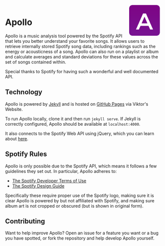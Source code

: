 <img src="logo.png?raw=true" align="right" width="100">

# Apollo

Apollo is a music analysis tool powered by the Spotify API that lets you better understand your favorite songs. It allows users to retrieve internally stored Spotify song data, including rankings such as the energy or acousticness of a song. Apollo can also run on a playlist or album and calculate averages and standard deviations for these values across the set of songs contained within.

Special thanks to Spotify for having such a wonderful and well documented API.

## Technology
Apollo is powered by [Jekyll](https://jekyllrb.com/) and is hosted on [GitHub Pages](https://pages.github.com/) via Viktor's Website.

To run Apollo locally, clone it and then run `jekyll serve`. If Jekyll is correctly configured, Apollo should be available at `localhost:4000`.

It also connects to the Spotify Web API using jQuery, which you can learn about [here](https://developer.spotify.com/web-api/).

## Spotify Rules
Apollo is only possible due to the Spotify API, which means it follows a few guidelines they set out. In particular, Apollo adheres to:
- [The Spotify Developer Terms of Use](https://developer.spotify.com/developer-terms-of-use/)
- [The Spotify Design Guide](https://developer.spotify.com/design/)

Specifically these require proper use of the Spotify logo, making sure it is clear Apollo is powered by but not affiliated with Spotify, and making sure album art is not cropped or obscured (but is shown in original form).

## Contributing
Want to help improve Apollo? Open an issue for a feature you want or a bug you have spotted, or fork the repository and help develop Apollo yourself.
